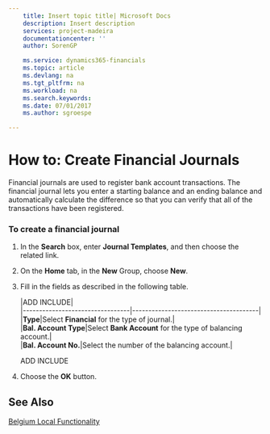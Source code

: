 ```yaml
---
    title: Insert topic title| Microsoft Docs
    description: Insert description
    services: project-madeira
    documentationcenter: ''
    author: SorenGP

    ms.service: dynamics365-financials
    ms.topic: article
    ms.devlang: na
    ms.tgt_pltfrm: na
    ms.workload: na
    ms.search.keywords:
    ms.date: 07/01/2017
    ms.author: sgroespe

---
```

# How to: Create Financial Journals
Financial journals are used to register bank account transactions. The financial journal lets you enter a starting balance and an ending balance and automatically calculate the difference so that you can verify that all of the transactions have been registered.  
  
### To create a financial journal  
  
1.  In the **Search** box, enter **Journal Templates**, and then choose the related link.  
  
2.  On the **Home** tab, in the **New** Group, choose **New**.  
  
3.  Fill in the fields as described in the following table.  
  
    |ADD INCLUDE<!--[!INCLUDE[bp_tablefield](../../includes/bp_tabledescription_md.md)]-->|  
    |---------------------------------|---------------------------------------|  
    |**Type**|Select **Financial** for the type of journal.|  
    |**Bal. Account Type**|Select **Bank Account** for the type of balancing account.|  
    |**Bal. Account No.**|Select the number of the balancing account.|  
  
     ADD INCLUDE<!--[!INCLUDE[bp_fieldhelp]()]-->  
  
4.  Choose the **OK** button.  
  
## See Also  
 [Belgium Local Functionality](../belgium-local-functionality.md)